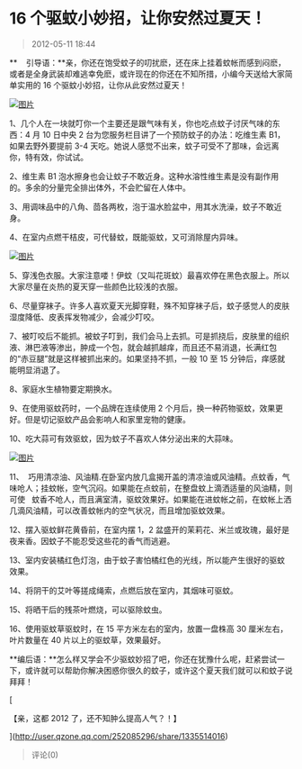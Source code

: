 # 16 个驱蚊小妙招，让你安然过夏天！

> 2012-05-11 18:44

**    引导语：**亲，你还在饱受蚊子的叨扰麽，还在床上挂着蚊帐而感到闷麽，或者是全身武装却难逃幸免麽，或许现在的你还在不知所措，小编今天送给大家简单实用的 16 个驱蚊小妙招，让你从此安然过夏天！

[![图片](https://pan.4a1801.life/d/Onedrive-4A1801/%E4%B8%AA%E4%BA%BA%E5%BB%BA%E7%AB%99/public/Qzone_wyf/Blogs/images/13FB7783.webp)](https://pan.4a1801.life/d/Onedrive-4A1801/%E4%B8%AA%E4%BA%BA%E5%BB%BA%E7%AB%99/public/Qzone_wyf/Blogs/images/13FB7783.webp)

1、几个人在一块就叮你一个主要还是跟气味有关，你也吃点蚊子讨厌气味的东西：4 月 10 日中央 2 台为您服务栏目讲了一个预防蚊子的办法：吃维生素 B1，如果去野外要提前 3-4 天吃。她说人感觉不出来，蚊子可受不了那味，会远离你，特有效，你试试。

2、维生素 B1 泡水擦身也会让蚊子不敢近身。这种水溶性维生素是没有副作用的。多余的分量完全排出体外，不会贮留在人体中。

3、用调味品中的八角、茴各两枚，泡于温水脸盆中，用其水洗澡，蚊子不敢近身。

4、在室内点燃干桔皮，可代替蚊，既能驱蚊，又可消除屋内异味。

[![图片](https://pan.4a1801.life/d/Onedrive-4A1801/%E4%B8%AA%E4%BA%BA%E5%BB%BA%E7%AB%99/public/Qzone_wyf/Blogs/images/CC80ED84.webp)](https://pan.4a1801.life/d/Onedrive-4A1801/%E4%B8%AA%E4%BA%BA%E5%BB%BA%E7%AB%99/public/Qzone_wyf/Blogs/images/CC80ED84.webp)

5、穿浅色衣服。大家注意喽！伊蚊（又叫花斑蚊）最喜欢停在黑色衣服上。所以大家尽量在炎热的夏天穿一些颜色比较浅的衣服。

6、尽量穿袜子。许多人喜欢夏天光脚穿鞋，殊不知穿袜子后，蚊子感觉人的皮肤湿度降低、皮表挥发物减少，会减少叮咬。

7、被叮咬后不能抓。被蚊子叮到，我们会马上去抓。可是抓挠后，皮肤里的组织液、淋巴液等渗出，肿成一个包，就会越抓越痒，而且还不易消退，长满红包的“赤豆腿”就是这样被抓出来的。如果坚持不抓，一般 10 至 15 分钟后，痒感就能明显消退了。

8、家庭水生植物要定期换水。

9、在使用驱蚊药时，一个品牌在连续使用 2 个月后，换一种药物驱蚊，效果更好。但是切记驱蚊产品会影响人和家里宠物的健康。

10、吃大蒜可有效驱蚊，因为蚊子不喜欢人体分泌出来的大蒜味。

[![图片](https://pan.4a1801.life/d/Onedrive-4A1801/%E4%B8%AA%E4%BA%BA%E5%BB%BA%E7%AB%99/public/Qzone_wyf/Blogs/images/62A5FF1F.webp)](https://pan.4a1801.life/d/Onedrive-4A1801/%E4%B8%AA%E4%BA%BA%E5%BB%BA%E7%AB%99/public/Qzone_wyf/Blogs/images/62A5FF1F.webp)

11、  巧用清凉油、风油精.在卧室内放几盒揭开盖的清凉油或风油精。点蚊香，气味呛人；挂蚊帐，空气沉闷。如果能在点蚊前，在整盘蚊上滴洒适量的风油精，则可使   蚊香不呛人，而且满室清，驱蚊效果好。如果能在进蚊帐之前，在蚊帐上洒几滴风油精，可以改善蚊帐内的空气状况，而且增加驱蚊效果。

12、摆入驱蚊鲜花黄昏前，在室内摆 1，2 盆盛开的茉莉花、米兰或玫瑰，最好是夜来香。因蚊子不能忍受这些花的香气而逃避。

13、室内安装橘红色灯泡，由于蚊子害怕橘红色的光线，所以能产生很好的驱蚊效果。

14、将阴干的艾叶等搓成绳索，点燃后放在室内，其烟味可驱蚊。

15、将晒干后的残茶叶燃烧，可以驱除蚊虫。

16、使用驱蚊草驱蚊时，在 15 平方米左右的室内，放置一盘株高 30 厘米左右，叶片数量在 40 片以上的驱蚊草，效果最好。

**编后语：**怎么样又学会不少驱蚊妙招了吧，你还在犹豫什么呢，赶紧尝试一下，或许就可以帮助你解决困惑你很久的蚊子，或许这个夏天我们就可以和蚊子说拜拜！

[

【亲，这都 2012 了，还不知肿么提高人气？！】

](http://user.qzone.qq.com/252085296/share/1335514016)

> 评论(0)

